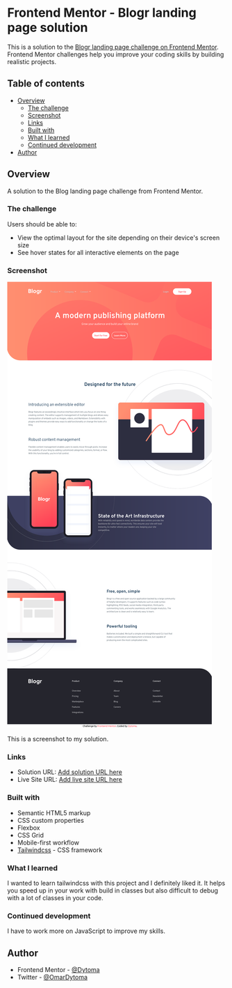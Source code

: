 # Frontend Mentor - Blogr landing page solution

This is a solution to the [Blogr landing page challenge on Frontend Mentor](https://www.frontendmentor.io/challenges/blogr-landing-page-EX2RLAApP). Frontend Mentor challenges help you improve your coding skills by building realistic projects. 

## Table of contents

- [Overview](#overview)
  - [The challenge](#the-challenge)
  - [Screenshot](#screenshot)
  - [Links](#links)
  - [Built with](#built-with)
  - [What I learned](#what-i-learned)
  - [Continued development](#continued-development)
- [Author](#author)


## Overview

A solution to the Blog landing page challenge from Frontend Mentor.

### The challenge

Users should be able to:

- View the optimal layout for the site depending on their device's screen size
- See hover states for all interactive elements on the page

### Screenshot

![](images/blog-landing-page-edit.png)

This is a screenshot to my solution.


### Links

- Solution URL: [Add solution URL here](https://your-solution-url.com)
- Live Site URL: [Add live site URL here](https://your-live-site-url.com)

### Built with

- Semantic HTML5 markup
- CSS custom properties
- Flexbox
- CSS Grid
- Mobile-first workflow
- [Tailwindcss](https://tailwindcss.com/docs/installation) - CSS framework


### What I learned

I wanted to learn tailwindcss with this project and I definitely liked it. It helps you speed up in your work with build in classes but also difficult to debug with a lot of classes in your code.

### Continued development

I have to work more on JavaScript to improve my skills.

## Author

- Frontend Mentor - [@Dytoma](https://www.frontendmentor.io/profile/Dytoma)
- Twitter - [@OmarDytoma](https://www.twitter.com/OmarDytoma)


